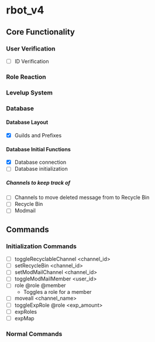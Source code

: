 # rbot_v4
## Core Functionality
### User Verification
- [ ] ID Verification
### Role Reaction
### Levelup System
### Database
#### Database Layout
- [x] Guilds and Prefixes
#### Database Initial Functions
- [x] Database connection
- [ ] Database initialization
##### Channels to keep track of
- [ ] Channels to move deleted message from to Recycle Bin
- [ ] Recycle Bin
- [ ] Modmail
## Commands
### Initialization Commands
- [ ] toggleRecyclableChannel <channel_id>
- [ ] setRecycleBin <channel_id>
- [ ] setModMailChannel <channel_id>
- [ ] toggleModMailMember <user_id>
- [ ] role @role @member
  - Toggles a role for a member
- [ ] moveall <channel_name>
- [ ] toggleExpRole @role <exp_amount>
- [ ] expRoles
- [ ] expMap
### Normal Commands